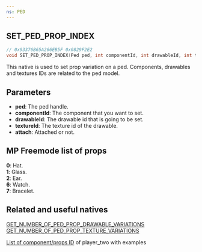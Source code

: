 ```yaml
---
ns: PED
---
```

## SET_PED_PROP_INDEX

```c
// 0x93376B65A266EB5F 0x0829F2E2
void SET_PED_PROP_INDEX(Ped ped, int componentId, int drawableId, int textureId, BOOL attach);
```

This native is used to set prop variation on a ped. Components, drawables and textures IDs are related to the ped model. 

## Parameters
* **ped**: The ped handle.
* **componentId**: The component that you want to set.
* **drawableId**: The drawable id that is going to be set.
* **textureId**: The texture id of the drawable.
* **attach**: Attached or not. 

## MP Freemode list of props
**0**: Hat.  
**1**: Glass.  
**2**: Ear.  
**6**: Watch.  
**7**: Bracelet.  

## Related and useful natives
[GET_NUMBER_OF_PED_PROP_DRAWABLE_VARIATIONS](#_0x5FAF9754E789FB47)  
[GET_NUMBER_OF_PED_PROP_TEXTURE_VARIATIONS](#_0xA6E7F1CEB523E171)  

[List of component/props ID](gtaxscripting.blogspot.com/2016/04/gta-v-peds-component-and-props.html) of player_two with examples